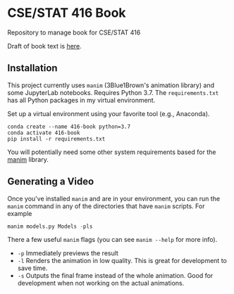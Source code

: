 # CSE/STAT 416 Book
Repository to manage book for CSE/STAT 416

Draft of book text is [here](https://cse-stat-416-book.vercel.app/).

## Installation
This project currently uses `manim` (3Blue1Brown's animation library) and some JupyterLab notebooks. Requires Python 3.7. The `requirements.txt` has all Python packages in my virtual environment.

Set up a virtual environment using your favorite tool (e.g., Anaconda).

```
conda create --name 416-book python=3.7
conda activate 416-book
pip install -r requirements.txt
```

You will potentially need some other system requirements based for the [manim](https://github.com/3b1b/manim) library. 

## Generating a Video
Once you've installed `manim` and are in your environment, you can run the `manim` command in any of the directories that have `manim` scripts. For example

```py
manim models.py Models -pls
```

There a few useful `manim` flags (you can see `manim --help` for more info).
* `-p` Immediately previews the result
* `-l` Renders the animation in low quality. This is great for development to save time.
* `-s` Outputs the final frame instead of the whole animation. Good for development when not working on the actual animations.
